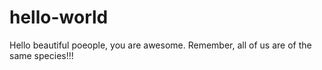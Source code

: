 # hello-world

Hello beautiful poeople, you are awesome. Remember, all of us are of the same species!!!
